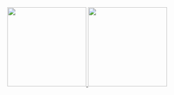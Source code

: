 <div>
<a href="https://github.com/RichardMatheus929">
<img loading="lazy" height="180em" src="https://github-readme-stats.vercel.app/api/top-langs/?RichardMatheus929&layout=compact&langs_count=7&theme=dracula"/>
<img loading="lazy" height="180em" src="https://github-readme-stats.vercel.app/api?username=RichardMatheus&show_icons=true&theme=dracula&include_all_commits=true&count_private=true"/>
</div>
